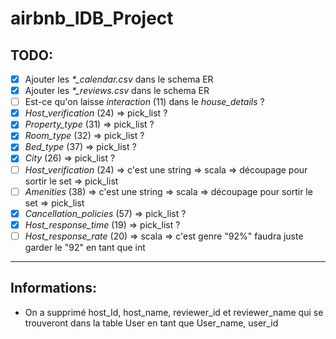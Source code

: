 # airbnb_IDB_Project

## TODO:
- [x] Ajouter les *\*_calendar.csv* dans le schema ER
- [x] Ajouter les  *\*_reviews.csv* dans le schema ER
- [ ] Est-ce qu'on laisse *interaction* (11) dans le *house_details* ?
- [x] *Host_verification* (24) => pick_list ?
- [x] *Property_type* (31) => pick_list ?
- [x] *Room_type* (32) => pick_list ?
- [x] *Bed_type* (37) => pick_list ?
- [x] *City* (26) => pick_list ?
- [ ] *Host_verification* (24) => c'est une string => scala => découpage pour sortir le set => pick_list
- [ ] *Amenities* (38) => c'est une string => scala => découpage pour sortir le set => pick_list
- [x] *Cancellation_policies* (57) => pick_list ?
- [x] *Host_response_time* (19) => pick_list ?
- [ ] *Host_response_rate* (20) => scala => c'est genre "92%" faudra juste garder le "92" en tant que int
---
## Informations:
* On a supprimé host_Id, host_name, reviewer_id et reviewer_name qui se trouveront dans la table User en tant que User_name, user_id
